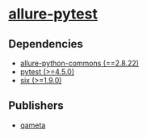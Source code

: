 # [allure-pytest](https://pypi.org/project/allure-pytest)

## Dependencies
- [allure-python-commons (==2.8.22)](packages/a/allure-python-commons.md)
- [pytest (>=4.5.0)](packages/p/pytest.md)
- [six (>=1.9.0)](packages/s/six.md)



## Publishers
- [qameta](https://pypi.org/user/qameta)

